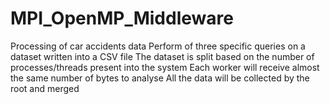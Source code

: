# MPI_OpenMP_Middleware
Processing of car accidents data
Perform of three specific queries on a dataset written into a CSV file
The dataset is split based on the number of processes/threads present into the system 
Each worker will receive almost the same number of bytes to analyse
All the data will be collected by the root and merged

